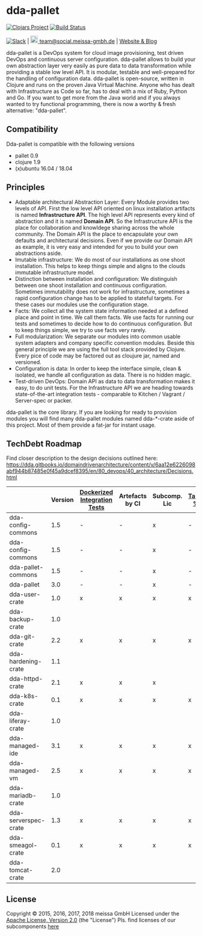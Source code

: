 # dda-pallet
[![Clojars Project](https://img.shields.io/clojars/v/dda/dda-pallet.svg)](https://clojars.org/dda/dda-pallet)
[![Build Status](https://travis-ci.org/DomainDrivenArchitecture/dda-pallet.svg?branch=master)](https://travis-ci.org/DomainDrivenArchitecture/dda-pallet)

[![Slack](https://img.shields.io/badge/chat-clojurians-green.svg?style=flat)](https://clojurians.slack.com/messages/#dda-pallet/) | [<img src="https://meissa-gmbh.de/img/community/Mastodon_Logotype.svg" width=20 alt="team@social.meissa-gmbh.de"> team@social.meissa-gmbh.de](https://social.meissa-gmbh.de/@team) | [Website & Blog](https://domaindrivenarchitecture.org)

dda-pallet is a DevOps system for cloud image provisioning, test driven DevOps and continuous server configuration. dda-pallet allows to build your own abstraction layer very easily as pure data to data transformation while providing a stable low level API. It is modular, testable and well-prepared for the handling of configuration data. dda-pallet is open-source, written in Clojure and runs on the proven Java Virtual Machine. Anyone who has dealt with Infrastructure as Code so far, has to deal with a mix of Ruby, Python and Go. If you want to get more from the Java world and if you always wanted to try functional programming, there is now a worthy & fresh alternative: "dda-pallet".

## Compatibility
Dda-pallet is compatible with the following versions

* pallet 0.9
* clojure 1.9
* (x)ubuntu 16.04 / 18.04

## Principles

* Adaptable architectural Abstraction Layer: Every Module provides two levels of API. First the low level API oriented on linux installation artifacts is named **Infrastructure API**. The  high level API represents every kind of abstraction and it is named **Domain API**. So the Infrastructure API is the place for collaboration and knowldege sharing across the whole community. The Domain API is the place to encapsulate your own defaults and architectural decisions. Even if we provide our Domain API as example, it is very easy and intended for you to build your own abstractions aside.
* Imutable infrastructure: We do most of our installations as one shoot installation. This helps to keep things simple and aligns to the clouds immutable infrastructure model.
* Distinction between installation and configuration: We distinguish between one shoot installation and continuous configuration. Sometimes immutability does not work for infrastructure, sometimes a rapid configuration change has to be applied to stateful targets. For these cases our modules use the configuration stage.
* Facts: We collect all the system state information needed at a defined place and point in time. We call them facts. We use facts for running our tests and sometimes to decide how to do continuous configuration. But to keep things simple, we try to use facts very rarely.
* Full modularization: We separate our modules into common usable system adapters and company specific convention modules. Beside this general principle we are using the full tool stack provided by Clojure. Every pice of code may be factored out as cloujure jar, named and versioned.
* Configuration is data: In order to keep the interface simple, clean & isolated, we handle all configuration as data. There is no hidden magic.
* Test-driven DevOps: Domain API as data to data transformation makes it easy, to do unit tests. For the Infrastructure API we are heading towards state-of-the-art integration tests - comparable to Kitchen / Vagrant / Server-spec or packer.

dda-pallet is the core library. If you are looking for ready to provision modules you will find many dda-pallet modules named dda-\*-crate aside of this project. Most of them provide a fat-jar for instant usage.

## TechDebt Roadmap

Find closer description to the design decisions outlined here: https://dda.gitbooks.io/domaindrivenarchitecture/content/v/6aa12e6226098abf944b87485e0f45a9dcef8395/en/80_devops/40_architecture/Decisions.html

| | Version | [Dockerized Integration Tests](https://github.com/DomainDrivenArchitecture/dda-httpd-crate/commit/116d3f8fabcbe9b15eeee65b8d2ada15fe2143f5) | Artefacts by CI | Subcomp. Lic | [Target %s](https://github.com/DomainDrivenArchitecture/dda-managed-vm/commit/0f25a59a46e372ed6fd4a3d1fbbabd920dd9f01e) | [break on error](https://github.com/DomainDrivenArchitecture/dda-serverspec-crate/commit/980968d1544bf1341888d5a2da00c6247e23e88a) | [modern hashes](https://github.com/DomainDrivenArchitecture/dda-serverspec-crate/commit/f8ab1fd966ed596068f02b762f9620574c783cb6) | [use data-test](https://github.com/DomainDrivenArchitecture/dda-serverspec-crate/commit/43abadbdb96afde6b1dc85834e465ee61eb464d2) | [link mastodon](https://github.com/DomainDrivenArchitecture/data-test/commit/041bf204269033941df14be38f7ed0d9649aa513) |
| --- | --- |  --------------------------- | --------------- | ------------ | ----------- | ----------- | ----------- | ----------- | ----------- |
| dda-config-commons  | 1.5 | - | - | x | - | - | - | - |   |
| dda-config-commons  | 1.5 | - | - | x | - | - | - | - |   |
| dda-pallet-commons  | 1.5 | - | - | x | - | - | - | - |   |
| dda-pallet          | 3.0 | - | - | x | - | x | - |   | x |
| dda-user-crate      | 1.0 | x | x | x | x | x | x |   |   |
| dda-backup-crate    | 1.0 |   |   |   |   |   |   |   |   |
| dda-git-crate       | 2.2 | x | x | x | x |   |   |   |   |
| dda-hardening-crate | 1.1 |   |   |   |   |   |   |   |   |
| dda-httpd-crate     | 2.1 | x | x | x |   |   |   |   |   |
| dda-k8s-crate       | 0.1 | x | x | x | x | x | x | x | x |
| dda-liferay-crate   | 1.0 |   |   |   |   |   |   |   |   |
| dda-managed-ide     | 3.1 | x | x | x | x | x | x |   | x |
| dda-managed-vm      | 2.5 | x | x | x | x | x | x |   |   |
| dda-mariadb-crate   | 1.0 |   |   |   |   |   |   |   |   |
| dda-serverspec-crate| 1.3 | x | x | x | x | x | x | x | x |
| dda-smeagol-crate   | 0.1 | x | x | x | x |   |   |   |   |
| dda-tomcat-crate    | 2.0 |   |   |   |   |   |   |   |   |

## License

Copyright © 2015, 2016, 2017, 2018 meissa GmbH
Licensed under the [Apache License, Version 2.0](LICENSE) (the "License")
Pls. find licenses of our subcomponents [here](doc/SUBCOMPONENT_LICENSE)

